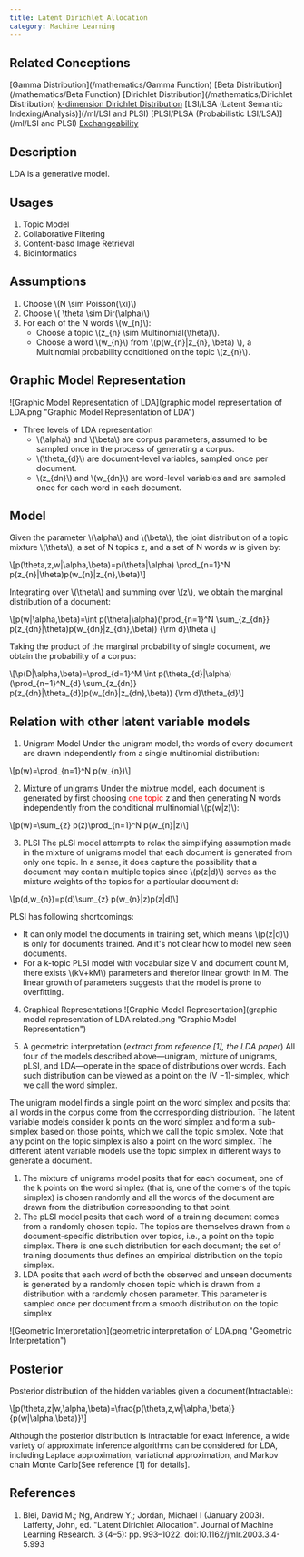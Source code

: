 ```yaml
---
title: Latent Dirichlet Allocation
category: Machine Learning
---
```

## Related Conceptions
[Gamma Distribution](/mathematics/Gamma Function)
[Beta Distribution](/mathematics/Beta Function)
[Dirichlet Distribution](/mathematics/Dirichlet Distribution)
[k-dimension Dirichlet Distribution](#)
[LSI/LSA (Latent Semantic Indexing/Analysis)](/ml/LSI and PLSI)
[PLSI/PLSA (Probabilistic LSI/LSA)](/ml/LSI and PLSI)
[Exchangeability](#)

## Description
LDA is a generative model.

## Usages
1. Topic Model
2. Collaborative Filtering
3. Content-basd Image Retrieval
4. Bioinformatics

## Assumptions
1. Choose \\(N \\sim Poisson(\\xi)\\)
2. Choose \\( \\theta \\sim Dir(\\alpha)\\)
3. For each of the N words \\(w_{n}\\):
    - Choose a topic \\(z_{n} \\sim Multinomial(\\theta)\\).
    - Choose a word \\(w_{n}\\) from \\(p(w_{n}\|z_{n}, \\beta) \\), a Multinomial probability conditioned on the topic \\(z_{n}\\).

## Graphic Model Representation
![Graphic Model Representation of LDA](graphic model representation of LDA.png "Graphic Model Representation of LDA")
- Three levels of LDA representation
    - \\(\\alpha\\) and \\(\\beta\\) are corpus parameters, assumed to be sampled once in the process of generating a corpus.
    - \\(\\theta\_{d}\\) are document-level variables, sampled once per document.
    - \\(z_{dn}\\) and \\(w_{dn}\\) are word-level variables and are sampled once for each word in each document.

## Model
Given the parameter \\(\\alpha\\) and \\(\\beta\\), the joint distribution of a topic mixture \\(\\theta\\), a set of N topics z, and a set of N words w is given by:

\\[p(\\theta,z,w\|\\alpha,\\beta)=p(\\theta\|\\alpha) \\prod\_{n=1}^N p(z\_{n}\|\\theta)p(w\_{n}\|z\_{n},\\beta)\\]

Integrating over \\(\\theta\\) and summing over \\(z\\), we obtain the marginal distribution of a document:

\\[p(w\|\\alpha,\\beta)=\\int p(\\theta\|\\alpha)(\\prod\_{n=1}^N \\sum\_{z\_{dn}} p(z\_{dn}\|\\theta)p(w\_{dn}\|z\_{dn},\\beta)) {\\rm d}\\theta \\]

Taking the product of the marginal probability of single document, we obtain the probability of a corpus:

\\[\\p(D\|\\alpha,\\beta)=\\prod\_{d=1}^M \\int p(\\theta\_{d}\|\\alpha) (\\prod\_{n=1}^N\_{d} \\sum\_{z\_{dn}} p(z\_{dn}\|\\theta\_{d})p(w\_{dn}\|z\_{dn},\\beta)) {\\rm d}\\theta\_{d}\\]

## Relation with other latent variable models
1. Unigram Model
Under the unigram model, the words of every document are drawn independently from a single multinomial distribution:

\\[p(w)=\\prod\_{n=1}^N p(w\_{n})\\]

2. Mixture of unigrams
Under the mixtrue model, each document is generated by first choosing <font color="red">one topic</font> z and then generating N words independently from the conditional multinomial \\(p(w\|z)\\):

\\[p(w)=\\sum\_{z} p(z)\\prod\_{n=1}^N p(w\_{n}\|z)\\]

3. PLSI
The pLSI model attempts to relax the simplifying assumption made in the mixture of unigrams model that each document is generated from only one topic. In a sense, it does capture the possibility that a document may contain multiple topics since \\(p(z\|d)\\) serves as the mixture weights of the topics for a particular document d:

\\[p(d,w\_{n})=p(d)\\sum\_{z} p(w\_{n}\|z)p(z\|d)\\]

PLSI has following shortcomings:
- It can only model the documents in training set, which means \\(p(z\|d)\\) is only for documents trained. And it's not clear how to model new seen documents.
- For a k-topic PLSI model with vocabular size V and document count M, there exists \\(kV+kM\\) parameters and therefor linear growth in M. The linear growth of parameters suggests that the model is prone to overfitting.

4. Graphical Representations
![Graphic Model Representation](graphic model representation of LDA related.png "Graphic Model Representation")

5. A geometric interpretation (*extract from reference [1], the LDA paper*)
All four of the models described above—unigram, mixture of unigrams, pLSI, and LDA—operate in the space of distributions over words. Each such distribution can be viewed as a point on the (V −1)-simplex, which we call the word simplex.

The unigram model finds a single point on the word simplex and posits that all words in the corpus come from the corresponding distribution. The latent variable models consider k points on the word simplex and form a sub-simplex based on those points, which we call the topic simplex. Note that any point on the topic simplex is also a point on the word simplex. The different latent variable models use the topic simplex in different ways to generate a document.

1. The mixture of unigrams model posits that for each document, one of the k points on the word simplex (that is, one of the corners of the topic simplex) is chosen randomly and all the words of the document are drawn from the distribution corresponding to that point.
2. The pLSI model posits that each word of a training document comes from a randomly chosen topic. The topics are themselves drawn from a document-specific distribution over topics, i.e., a point on the topic simplex. There is one such distribution for each document; the set of training documents thus defines an empirical distribution on the topic simplex.
3. LDA posits that each word of both the observed and unseen documents is generated by a randomly chosen topic which is drawn from a distribution with a randomly chosen parameter. This parameter is sampled once per document from a smooth distribution on the topic simplex

![Geometric Interpretation](geometric interpretation of LDA.png "Geometric Interpretation")

## Posterior
Posterior distribution of the hidden variables given a document(Intractable):

\\[p(\\theta,z\|w,\\alpha,\\beta)=\\frac{p(\\theta,z,w\|\\alpha,\\beta)}{p(w\|\\alpha,\\beta)}\\]

Although the posterior distribution is intractable for exact inference, a wide variety of approximate inference algorithms can be considered for LDA, including Laplace approximation, variational approximation, and Markov chain Monte Carlo[See reference [1] for details].

## References
1. Blei, David M.; Ng, Andrew Y.; Jordan, Michael I (January 2003). Lafferty, John, ed. "Latent Dirichlet Allocation". Journal of Machine Learning Research. 3 (4–5): pp. 993–1022. doi:10.1162/jmlr.2003.3.4-5.993
